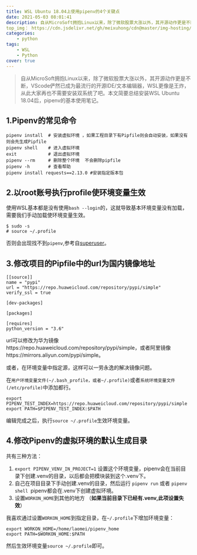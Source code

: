 ```yaml
---
title: WSL Ubuntu 18.04上使用pipenv的4个关键点
date: 2021-05-03 08:01:41
description: 自从MicroSoft拥抱Linux以来，除了微软股票大涨以外，其开源动作更是不断，VScode俨然已成为最流行的开源IDE/文本编辑器，WSL更像是王炸，从此大家再也不需要安装双系统了吧。本文简要总结安装WSL Ubuntu 18.04后，pipenv的基本使用笔记。
top_img： https://cdn.jsdelivr.net/gh/meixuhong/cdn@master/img-hosting/linux-windows.png
categories: 
	- python
tags:
	- WSL
	- Python
cover: true
---
```


> 自从MicroSoft拥抱Linux以来，除了微软股票大涨以外，其开源动作更是不断，VScode俨然已成为最流行的开源IDE/文本编辑器，WSL更像是王炸，从此大家再也不需要安装双系统了吧。本文简要总结安装WSL Ubuntu 18.04后，pipenv的基本使用笔记。

## 1.Pipenv的常见命令

```shell
pipenv install  # 安装虚拟环境 ，如果工程目录下有Pipfile则会自动安装，如果没有则会先生成Pipfile
pipenv shell    # 进入虚拟环境
exit            # 退出虚拟环境
pipenv --rm     # 删除整个环境  不会删除pipfile
pipenv -h 	    # 查看帮助
pipenv install requests==2.13.0 #安装指定版本包
```

## 2.以root账号执行profile使环境变量生效

使用WSL基本都是没有使用`bash --login`的，这就导致基本环境变量没有加载，需要我们手动加载使环境变量生效。

```shell
$ sudo -s
# source ~/.profile
```

否则会出现找不到`pipenv`,参考自[superuser](https://superuser.com/questions/1432768/how-to-properly-install-pipenv-on-wsl-ubuntu-18-04)。

## 3.修改项目的Pipfile中的url为国内镜像地址

```shell
[[source]]
name = "pypi"
url = "https://repo.huaweicloud.com/repository/pypi/simple"
verify_ssl = true

[dev-packages]

[packages]

[requires]
python_version = "3.6"
```

url可以修改为华为镜像https://repo.huaweicloud.com/repository/pypi/simple，或者阿里镜像https://mirrors.aliyun.com/pypi/simple。

或者，在环境变量中指定源，这样可以一劳永逸的解决镜像问题。

在`用户环境变量文件(~/.bash_profile，或者~/.profile)`或者`系统环境变量文件(/etc/profile)`中添加都行。

```shell
export PIPENV_TEST_INDEX=https://repo.huaweicloud.com/repository/pypi/simple
export PATH=$PIPENV_TEST_INDEX:$PATH
```

编辑完成之后，执行`source ~/.profile`生效环境变量。

## 4.修改Pipenv的虚拟环境的默认生成目录

共有三种方法：

1. `export PIPENV_VENV_IN_PROJECT=1` 设置这个环境变量，pipenv会在当前目录下创建.venv的目录，以后都会把模块装到这个.venv下。
2. 自己在项目目录下手动创建.venv的目录，然后运行 `pipenv run` 或者 `pipenv shell `pipenv都会在.venv下创建虚拟环境。
3. 设置`WORKON_HOME`到其他的地方 （**如果当前目录下已经有.venv,此项设置失效**）

我喜欢通过设置`WORKON_HOME`到指定目录，在`~/.profile`下增加环境变量：

```shell
export WORKON_HOME=/home/laomei/pipenv_home
export PATH=$WORKON_HOME:$PATH
```

然后生效环境变量`source ~/.profile`即可。

